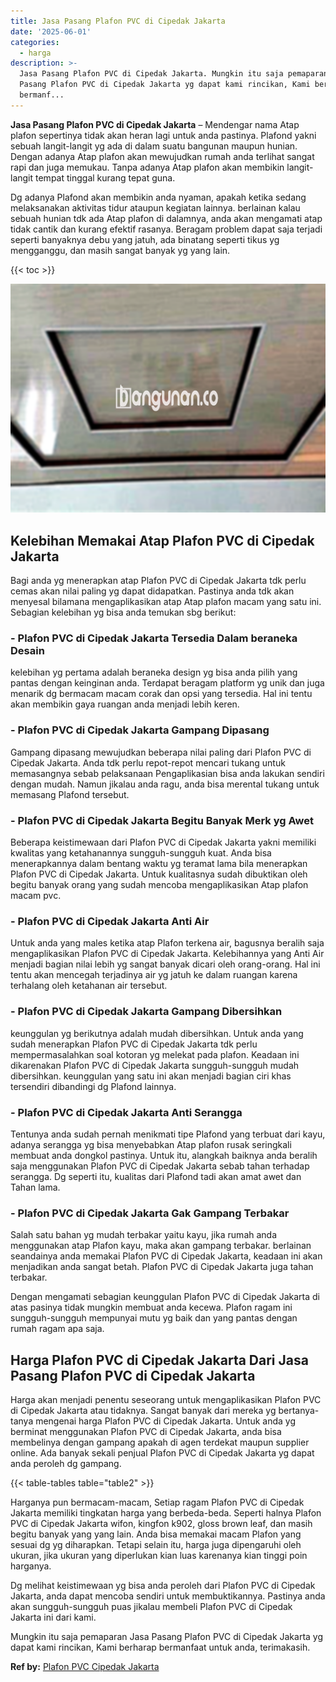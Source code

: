 ```yaml
---
title: Jasa Pasang Plafon PVC di Cipedak Jakarta
date: '2025-06-01'
categories:
  - harga
description: >-
  Jasa Pasang Plafon PVC di Cipedak Jakarta. Mungkin itu saja pemaparan Jasa
  Pasang Plafon PVC di Cipedak Jakarta yg dapat kami rincikan, Kami berharap
  bermanf...
---
```


**Jasa Pasang Plafon PVC di Cipedak Jakarta** – Mendengar nama Atap plafon sepertinya tidak akan heran lagi untuk anda pastinya. Plafond yakni sebuah langit-langit yg ada di dalam suatu bangunan maupun hunian. Dengan adanya Atap plafon akan mewujudkan rumah anda terlihat sangat rapi dan juga memukau. Tanpa adanya Atap plafon akan membikin langit-langit tempat tinggal kurang tepat guna.

Dg adanya Plafond akan membikin anda nyaman, apakah ketika sedang melaksanakan aktivitas tidur ataupun kegiatan lainnya. berlainan kalau sebuah hunian tdk ada Atap plafon di dalamnya, anda akan mengamati atap tidak cantik dan kurang efektif rasanya. Beragam problem dapat saja terjadi seperti banyaknya debu yang jatuh, ada binatang seperti tikus yg mengganggu, dan masih sangat banyak yg yang lain.

{{< toc >}}

![Jasa Pasang Plafon PVC di Cipedak Jakarta](/images/flafond-pvc-murah14.png)

## Kelebihan Memakai Atap Plafon PVC di Cipedak Jakarta

Bagi anda yg menerapkan atap Plafon PVC di Cipedak Jakarta tdk perlu cemas akan nilai paling yg dapat didapatkan. Pastinya anda tdk akan menyesal bilamana mengaplikasikan atap Atap plafon macam yang satu ini. Sebagian kelebihan yg bisa anda temukan sbg berikut:

### \- Plafon PVC di Cipedak Jakarta Tersedia Dalam beraneka Desain

kelebihan yg pertama adalah beraneka design yg bisa anda pilih yang pantas dengan keinginan anda. Terdapat beragam platform yg unik dan juga menarik dg bermacam macam corak dan opsi yang tersedia. Hal ini tentu akan membikin gaya ruangan anda menjadi lebih keren.

### \- Plafon PVC di Cipedak Jakarta Gampang Dipasang

Gampang dipasang mewujudkan beberapa nilai paling dari Plafon PVC di Cipedak Jakarta. Anda tdk perlu repot-repot mencari tukang untuk memasangnya sebab pelaksanaan Pengaplikasian bisa anda lakukan sendiri dengan mudah. Namun jikalau anda ragu, anda bisa merental tukang untuk memasang Plafond tersebut.

### \- Plafon PVC di Cipedak Jakarta Begitu Banyak Merk yg Awet

Beberapa keistimewaan dari Plafon PVC di Cipedak Jakarta yakni memiliki kwalitas yang ketahanannya sungguh-sungguh kuat. Anda bisa menerapkannya dalam bentang waktu yg teramat lama bila menerapkan Plafon PVC di Cipedak Jakarta. Untuk kualitasnya sudah dibuktikan oleh begitu banyak orang yang sudah mencoba mengaplikasikan Atap plafon macam pvc.

### \- Plafon PVC di Cipedak Jakarta Anti Air

Untuk anda yang males ketika atap Plafon terkena air, bagusnya beralih saja mengaplikasikan Plafon PVC di Cipedak Jakarta. Kelebihannya yang Anti Air menjadi bagian nilai lebih yg sangat banyak dicari oleh orang-orang. Hal ini tentu akan mencegah terjadinya air yg jatuh ke dalam ruangan karena terhalang oleh ketahanan air tersebut.

### \- Plafon PVC di Cipedak Jakarta Gampang Dibersihkan

keunggulan yg berikutnya adalah mudah dibersihkan. Untuk anda yang sudah menerapkan Plafon PVC di Cipedak Jakarta tdk perlu mempermasalahkan soal kotoran yg melekat pada plafon. Keadaan ini dikarenakan Plafon PVC di Cipedak Jakarta sungguh-sungguh mudah dibersihkan. keunggulan yang satu ini akan menjadi bagian ciri khas tersendiri dibandingi dg Plafond lainnya.

### \- Plafon PVC di Cipedak Jakarta Anti Serangga

Tentunya anda sudah pernah menikmati tipe Plafond yang terbuat dari kayu, adanya serangga yg bisa menyebabkan Atap plafon rusak seringkali membuat anda dongkol pastinya. Untuk itu, alangkah baiknya anda beralih saja menggunakan Plafon PVC di Cipedak Jakarta sebab tahan terhadap serangga. Dg seperti itu, kualitas dari Plafond tadi akan amat awet dan Tahan lama.

### \- Plafon PVC di Cipedak Jakarta Gak Gampang Terbakar

Salah satu bahan yg mudah terbakar yaitu kayu, jika rumah anda menggunakan atap Plafon kayu, maka akan gampang terbakar. berlainan seandainya anda memakai Plafon PVC di Cipedak Jakarta, keadaan ini akan menjadikan anda sangat betah. Plafon PVC di Cipedak Jakarta juga tahan terbakar.

Dengan mengamati sebagian keunggulan Plafon PVC di Cipedak Jakarta di atas pasinya tidak mungkin membuat anda kecewa. Plafon ragam ini sungguh-sungguh mempunyai mutu yg baik dan yang pantas dengan rumah ragam apa saja.

## Harga Plafon PVC di Cipedak Jakarta Dari Jasa Pasang Plafon PVC di Cipedak Jakarta

Harga akan menjadi penentu seseorang untuk mengaplikasikan Plafon PVC di Cipedak Jakarta atau tidaknya. Sangat banyak dari mereka yg bertanya-tanya mengenai harga Plafon PVC di Cipedak Jakarta. Untuk anda yg berminat menggunakan Plafon PVC di Cipedak Jakarta, anda bisa membelinya dengan gampang apakah di agen terdekat maupun supplier online. Ada banyak sekali penjual Plafon PVC di Cipedak Jakarta yg dapat anda peroleh dg gampang.

{{< table-tables table="table2" >}}

Harganya pun bermacam-macam, Setiap ragam Plafon PVC di Cipedak Jakarta memiliki tingkatan harga yang berbeda-beda. Seperti halnya Plafon PVC di Cipedak Jakarta wifon, kingfon k902, gloss brown leaf, dan masih begitu banyak yang yang lain. Anda bisa memakai macam Plafon yang sesuai dg yg diharapkan. Tetapi selain itu, harga juga dipengaruhi oleh ukuran, jika ukuran yang diperlukan kian luas karenanya kian tinggi poin harganya.

Dg melihat keistimewaan yg bisa anda peroleh dari Plafon PVC di Cipedak Jakarta, anda dapat mencoba sendiri untuk membuktikannya. Pastinya anda akan sungguh-sungguh puas jikalau membeli Plafon PVC di Cipedak Jakarta ini dari kami.

Mungkin itu saja pemaparan Jasa Pasang Plafon PVC di Cipedak Jakarta yg dapat kami rincikan, Kami berharap bermanfaat untuk anda, terimakasih.

**Ref by:** [Plafon PVC Cipedak Jakarta](https://id.wikipedia.org/wiki/Plafon)
